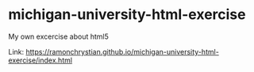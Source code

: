 # michigan-university-html-exercise
My own excercise about html5

Link:
https://ramonchrystian.github.io/michigan-university-html-exercise/index.html
